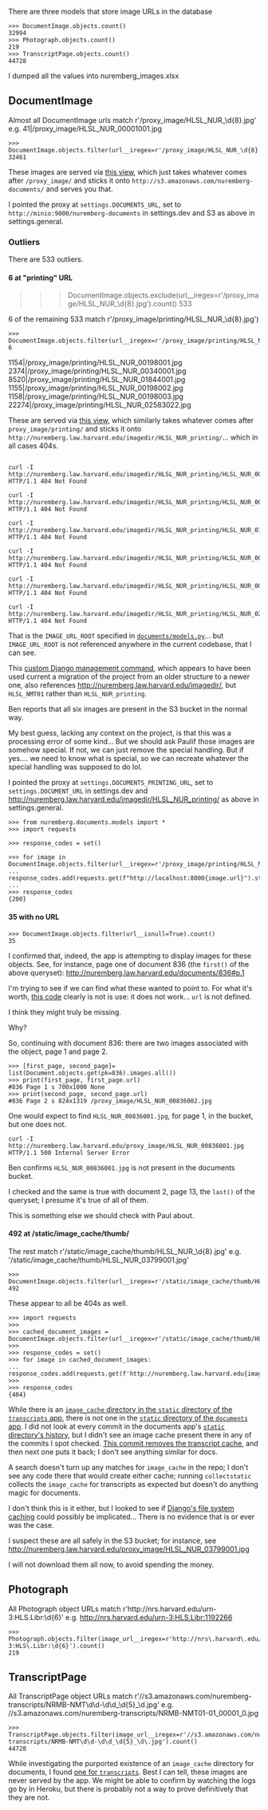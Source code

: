There are three models that store image URLs in the database

```
>>> DocumentImage.objects.count()
32994
>>> Photograph.objects.count()
219
>>> TranscriptPage.objects.count()
44728
```

I dumped all the values into nuremberg_images.xlsx


## DocumentImage

Almost all DocumentImage urls match r'/proxy_image/HLSL_NUR_\d{8}.jpg'
e.g. 41|/proxy_image/HLSL_NUR_00001001.jpg

```
>>> DocumentImage.objects.filter(url__iregex=r'/proxy_image/HLSL_NUR_\d{8}.jpg').count()
32461
```

These images are served via [this view](https://github.com/harvard-lil/nuremberg/blob/post-heroku/nuremberg/core/urls.py#L26), which just takes whatever comes after `/proxy_image/` and sticks it onto `http://s3.amazonaws.com/nuremberg-documents/` and serves you that.

I pointed the proxy at `settings.DOCUMENTS_URL`, set to `http://minio:9000/nuremberg-documents` in settings.dev and S3 as above in settings.general.


### Outliers

There are 533 outliers.

#### 6 at "printing" URL

>>> DocumentImage.objects.exclude(url__iregex=r'/proxy_image/HLSL_NUR_\d{8}.jpg').count()
533

6 of the remaining 533 match r'/proxy_image/printing/HLSL_NUR_\d{8}.jpg')

```
>>> DocumentImage.objects.filter(url__iregex=r'/proxy_image/printing/HLSL_NUR_\d{8}.jpg').count()
6
```

1154|/proxy_image/printing/HLSL_NUR_00198001.jpg
2374|/proxy_image/printing/HLSL_NUR_00340001.jpg
8520|/proxy_image/printing/HLSL_NUR_01844001.jpg
1155|/proxy_image/printing/HLSL_NUR_00198002.jpg
1158|/proxy_image/printing/HLSL_NUR_00198003.jpg
22274|/proxy_image/printing/HLSL_NUR_02583022.jpg

These are served via [this view](https://github.com/harvard-lil/nuremberg/blob/post-heroku/nuremberg/core/urls.py#L23), which similarly takes whatever comes after `proxy_image/printing/` and sticks it onto `http://nuremberg.law.harvard.edu/imagedir/HLSL_NUR_printing/`... which in all cases 404s.

```

curl -I http://nuremberg.law.harvard.edu/imagedir/HLSL_NUR_printing/HLSL_NUR_00198001.jpg
HTTP/1.1 404 Not Found

curl -I http://nuremberg.law.harvard.edu/imagedir/HLSL_NUR_printing/HLSL_NUR_00340001.jpg
HTTP/1.1 404 Not Found

curl -I http://nuremberg.law.harvard.edu/imagedir/HLSL_NUR_printing/HLSL_NUR_01844001.jpg
HTTP/1.1 404 Not Found

curl -I http://nuremberg.law.harvard.edu/imagedir/HLSL_NUR_printing/HLSL_NUR_00198002.jpg
HTTP/1.1 404 Not Found

curl -I http://nuremberg.law.harvard.edu/imagedir/HLSL_NUR_printing/HLSL_NUR_00198003.jpg
HTTP/1.1 404 Not Found

curl -I http://nuremberg.law.harvard.edu/imagedir/HLSL_NUR_printing/HLSL_NUR_02583022.jpg
HTTP/1.1 404 Not Found
```

That is the `IMAGE_URL_ROOT` specified in [`documents/models.py`](https://github.com/harvard-lil/nuremberg/blob/506aefb364f1bdda973bd1066a291ef53fb9ef99/nuremberg/documents/models.py#L8)... but `IMAGE_URL_ROOT` is not referenced anywhere in the current codebase, that I can see.

This [custom Django management command](https://github.com/harvard-lil/nuremberg/blob/master/nuremberg/core/management/commands/scan_image_files.py#L37), which appears to have been used current a migration of the project from an older structure to a newer one, also references http://nuremberg.law.harvard.edu/imagedir/, but `HLSL_NMT01` rather than `HLSL_NUR_printing`.

Ben reports that all six images are present in the S3 bucket in the normal way.

My best guess, lacking any context on the project, is that this was a processing error of some kind... But we should ask Paulif those images are somehow special. If not, we can just remove the special handling. But if yes.... we need to know what is special, so we can recreate whatever the special handling was supposed to do lol.

I pointed the proxy at `settings.DOCUMENTS_PRINTING_URL`, set to `settings.DOCUMENT_URL` in settings.dev and http://nuremberg.law.harvard.edu/imagedir/HLSL_NUR_printing/ as above in settings.general.

```
>>> from nuremberg.documents.models import *
>>> import requests

>>> response_codes = set()

>>> for image in DocumentImage.objects.filter(url__iregex=r'/proxy_image/printing/HLSL_NUR_\d{8}.jpg'):
...     response_codes.add(requests.get(f"http://localhost:8000{image.url}").status_code)
...
>>> response_codes
{200}
```


#### 35 with no URL

```
>>> DocumentImage.objects.filter(url__isnull=True).count()
35
```

I confirmed that, indeed, the app is attempting to display images for these objects. See, for instance, page one of document 836 (the `first()` of the above queryset):
http://nuremberg.law.harvard.edu/documents/836#p.1

I'm trying to see if we can find what these wanted to point to. For what it's worth, [this code](https://github.com/harvard-lil/nuremberg/blob/master/nuremberg/documents/models.py#L89) clearly is not is use: it does not work... `url` is not defined.

I think they might truly be missing.

Why?

So, continuing with document 836: there are two images associated with the object, page 1 and page 2.

```
>>> [first_page, second_page]= list(Document.objects.get(pk=836).images.all())
>>> print(first_page, first_page.url)
#836 Page 1 s 700x1000 None
>>> print(second_page, second_page.url)
#836 Page 2 s 824x1319 /proxy_image/HLSL_NUR_00836002.jpg
```

One would expect to find `HLSL_NUR_00836001.jpg`, for page 1, in the bucket, but one does not.

```
curl -I http://nuremberg.law.harvard.edu/proxy_image/HLSL_NUR_00836001.jpg
HTTP/1.1 500 Internal Server Error
```

Ben confirms `HLSL_NUR_00836001.jpg` is not present in the documents bucket.

I checked and the same is true with document 2, page 13, the `last()` of the queryset; I presume it's true of all of them.

This is something else we should check with Paul about.

#### 492 at /static/image_cache/thumb/

The rest match r'/static/image_cache/thumb/HLSL_NUR_\d{8}.jpg'
e.g. '/static/image_cache/thumb/HLSL_NUR_03799001.jpg'

```
>>> DocumentImage.objects.filter(url__iregex=r'/static/image_cache/thumb/HLSL_NUR_\d{8}.jpg').count()
492
```

These appear to all be 404s as well.

```
>>> import requests
>>>
>>> cached_document_images = DocumentImage.objects.filter(url__iregex=r'/static/image_cache/thumb/HLSL_NUR_\d{8}.jpg')
>>>
>>> response_codes = set()
>>> for image in cached_document_images:
...     response_codes.add(requests.get(f'http://nuremberg.law.harvard.edu{image.url}').status_code)
>>>
>>> response_codes
{404}
```

While there is an [`image_cache` directory in the `static` directory of the `transcripts` app](https://github.com/harvard-lil/nuremberg/tree/master/nuremberg/transcripts/static/image_cache/transcripts), there is not one in the [`static` directory of the `documents` app](https://github.com/harvard-lil/nuremberg/tree/master/nuremberg/documents/static). I did not look at every commit in the documents app's [`static` directory's history](https://github.com/harvard-lil/nuremberg/commits/master/nuremberg/documents/static), but I didn't see an image cache present there in any of the commits I spot checked. [This commit removes the transcript cache](https://github.com/harvard-lil/nuremberg/commit/3293036bbb5d9118b118d476adcf4afddfdd3fc0), and then next one puts it back; I don't see anything similar for docs.

A search doesn't turn up any matches for `image_cache` in the repo; I don't see any code there that would create either cache; running `collectstatic` collects the `image_cache` for transcripts as expected but doesn't do anything magic for documents.

I don't think this is it either, but I looked to see if [Django's file system caching](https://docs.djangoproject.com/en/4.1/topics/cache/#filesystem-caching) could possibly be implicated... There is no evidence that is or ever was the case.

I suspect these are all safely in the S3 bucket; for instance, see http://nuremberg.law.harvard.edu/proxy_image/HLSL_NUR_03799001.jpg

I will not download them all now, to avoid spending the money.


## Photograph

All Photograph object URLs match r'http://nrs\.harvard\.edu/urn-3:HLS\.Libr:\d{6}'
e.g. http://nrs.harvard.edu/urn-3:HLS.Libr:1192266

```
>>> Photograph.objects.filter(image_url__iregex=r'http://nrs\.harvard\.edu/urn-3:HLS\.Libr:\d{6}').count()
219
```

## TranscriptPage

All TranscriptPage object URLs match r'//s3.amazonaws.com/nuremberg-transcripts/NRMB-NMT\d\d-\d\d_\d{5}_\d\.jpg'
e.g. //s3.amazonaws.com/nuremberg-transcripts/NRMB-NMT01-01_00001_0.jpg

```
>>> TranscriptPage.objects.filter(image_url__iregex=r'//s3.amazonaws.com/nuremberg-transcripts/NRMB-NMT\d\d-\d\d_\d{5}_\d\.jpg').count()
44728
```

While investigating the purported existence of an `image_cache` directory for documents, I found [one for `transcripts`](https://github.com/harvard-lil/nuremberg/tree/master/nuremberg/transcripts/static/image_cache/transcripts). Best I can tell, these images are never served by the app. We might be able to confirm by watching the logs go by in Heroku, but there is probably not a way to prove definitively that they are not.
